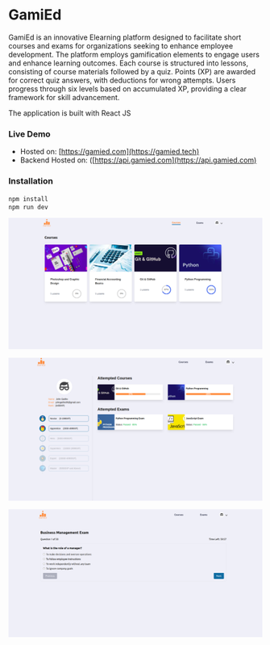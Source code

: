# GamiEd
GamiEd is an innovative Elearning platform designed to facilitate short courses and exams for organizations seeking to enhance employee development. The platform employs gamification elements to engage users and enhance learning outcomes. Each course is structured into lessons, consisting of course materials followed by a quiz. Points (XP) are awarded for correct quiz answers, with deductions for wrong attempts. Users progress through six levels based on accumulated XP, providing a clear framework for skill advancement.

The application is built with React JS

### Live Demo
- Hosted on: [https://gamied.com](https://gamied.tech)
- Backend Hosted on: ([https://api.gamied.com](https://api.gamied.com)

### Installation
```
npm install
npm run dev
```

![Homepage](src/assets/homepage.png)

![Profile](src/assets/profile.png)

![Exam](src/assets/exam.png)

